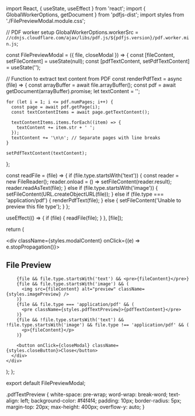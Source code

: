 import React, { useState, useEffect } from 'react';
import { GlobalWorkerOptions, getDocument } from 'pdfjs-dist';
import styles from './FilePreviewModal.module.css';

// PDF worker setup
GlobalWorkerOptions.workerSrc = `//cdnjs.cloudflare.com/ajax/libs/pdf.js/${pdfjs.version}/pdf.worker.min.js`;

const FilePreviewModal = ({ file, closeModal }) => {
  const [fileContent, setFileContent] = useState(null);
  const [pdfTextContent, setPdfTextContent] = useState('');

  // Function to extract text content from PDF
  const renderPdfText = async (file) => {
    const arrayBuffer = await file.arrayBuffer();
    const pdf = await getDocument(arrayBuffer).promise;
    let textContent = '';

    for (let i = 1; i <= pdf.numPages; i++) {
      const page = await pdf.getPage(i);
      const textContentItems = await page.getTextContent();

      textContentItems.items.forEach((item) => {
        textContent += item.str + ' ';
      });
      textContent += '\n\n'; // Separate pages with line breaks
    }

    setPdfTextContent(textContent);
  };

  const readFile = (file) => {
    if (file.type.startsWith('text')) {
      const reader = new FileReader();
      reader.onload = () => setFileContent(reader.result);
      reader.readAsText(file);
    } else if (file.type.startsWith('image')) {
      setFileContent(URL.createObjectURL(file));
    } else if (file.type === 'application/pdf') {
      renderPdfText(file);
    } else {
      setFileContent('Unable to preview this file type');
    }
  };

  useEffect(() => {
    if (file) {
      readFile(file);
    }
  }, [file]);

  return (
    <div className={styles.modalOverlay} onClick={closeModal}>
      <div className={styles.modalContent} onClick={(e) => e.stopPropagation()}>
        <h2>File Preview</h2>

        {file && file.type.startsWith('text') && <pre>{fileContent}</pre>}
        {file && file.type.startsWith('image') && (
          <img src={fileContent} alt="preview" className={styles.imagePreview} />
        )}
        {file && file.type === 'application/pdf' && (
          <pre className={styles.pdfTextPreview}>{pdfTextContent}</pre>
        )}
        {file && !file.type.startsWith('text') && !file.type.startsWith('image') && file.type !== 'application/pdf' && (
          <p>{fileContent}</p>
        )}

        <button onClick={closeModal} className={styles.closeButton}>Close</button>
      </div>
    </div>
  );
};

export default FilePreviewModal;



.pdfTextPreview {
  white-space: pre-wrap;
  word-wrap: break-word;
  text-align: left;
  background-color: #f4f4f4;
  padding: 10px;
  border-radius: 5px;
  margin-top: 20px;
  max-height: 400px;
  overflow-y: auto;
}
